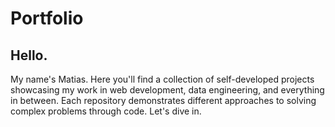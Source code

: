 # Portfolio
## Hello.
My name's Matias. Here you'll find a collection of self-developed projects showcasing my work in web development, data engineering, and everything in between. Each repository demonstrates different approaches to solving complex problems through code.
Let's dive in.
